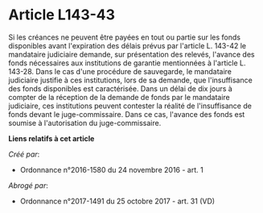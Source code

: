 # Article L143-43

Si les créances ne peuvent être payées en tout ou partie sur les fonds disponibles avant l'expiration des délais prévus par
l'article L. 143-42 le mandataire judiciaire demande, sur présentation des relevés, l'avance des fonds nécessaires aux
institutions de garantie mentionnées à l'article L. 143-28. Dans le cas d'une procédure de sauvegarde, le mandataire
judiciaire justifie à ces institutions, lors de sa demande, que l'insuffisance des fonds disponibles est caractérisée. Dans
un délai de dix jours à compter de la réception de la demande de fonds par le mandataire judiciaire, ces institutions peuvent
contester la réalité de l'insuffisance de fonds devant le juge-commissaire. Dans ce cas, l'avance des fonds est soumise à
l'autorisation du juge-commissaire.

**Liens relatifs à cet article**

_Créé par_:

  - Ordonnance n°2016-1580 du 24 novembre 2016 - art. 1

_Abrogé par_:

  - Ordonnance n°2017-1491 du 25 octobre 2017 - art. 31 (VD)
